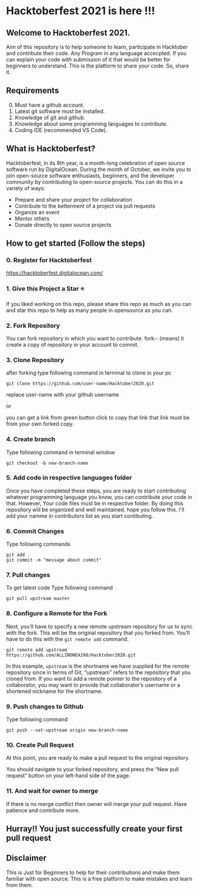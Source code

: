 # Hacktoberfest 2021 is here !!!

## Welcome to Hacktoberfest 2021.

Aim of this repository is to help someone to learn, participate in Hacktober and contribute their code.
Any Program in any language accecpted.
If you can explain your code with submission of it that would be better for beginners to understand.
This is the platform to share your code. So, share it.

## Requirements

0. Must have a github account.
1. Latest git software must be installed.
2. Knowledge of git and github.
3. Knowledge about some programming languages to contribute.
4. Coding IDE (recommended VS Code).

## What is Hacktoberfest?

Hacktoberfest, in its 8th year, is a month-long celebration of open source software run by DigitalOcean. During the month of October, we invite you to join open-source software enthusiasts, beginners, and the developer community by contributing to open-source projects. You can do this in a variety of ways:
* Prepare and share your project for collaboration
* Contribute to the betterment of a project via pull requests
* Organize an event
* Mentor others
* Donate directly to open source projects

## How to get started (Follow the steps)

### 0. Register for Hacktoberfest

https://hacktoberfest.digitalocean.com/

### 1. Give this Project a Star :star:
If you liked working on this repo, please share this repo as much
as you can and star this repo to help as many people in opensource as you can.

### 2. Fork Repository

You can fork repository in which you want to contribute.
fork:- (means) it create a copy of repository in your account to commit.

### 3. Clone Repository

after forking type following command in terminal to clone in your pc
```
git clone https://github.com/user-name/Hacktober2020.git
```

replace user-name with your github username

or

you can get a link from green button click to copy that link
that link must be from your own forked copy.

### 4. Create branch

Type following command in terminal window

```
git checkout -b new-branch-name
```

### 5. Add code in respective languages folder 

Once you have completed these steps, you are ready to start contributing
whatever programming language you know, you can contribute your code in that.
However, Your code files must be in respective folder. By doing this repository will be organized and well maintained.
hope you follow this. I'll add your namme in contributors list as you start contibuting.

### 6. Commit Changes 

Type following commands

```
git add .
git commit -m "message about commit"
```

### 7. Pull changes 

To get latest code
Type following command 

```
git pull upstream master
```

### 8. Configure a Remote for the Fork

Next, you’ll have to specify a new remote upstream repository for us to sync with the fork. This will be the original repository that you forked from. You’ll have to do this with the `git remote add` command.

```
git remote add upstream https://github.com/ALLINONE4298/Hacktober2020.git
```

In this example, `upstream` is the shortname we have supplied for the remote repository since in terms of Git, “upstream” refers to the repository that you cloned from. If you want to add a remote pointer to the repository of a collaborator, you may want to provide that collaborator’s username or a shortened nickname for the shortname.

### 9. Push changes to Github

Type following command

```
git push --set-upstream origin new-branch-name
```

### 10. Create Pull Request

At this point, you are ready to make a pull request to the original repository.

You should navigate to your forked repository, and press the “New pull request” button on your left-hand side of the page.

### 11. And wait for owner to merge

If there is no merge conflict then owner will merge your pull request.
Have patience and contribute more.

## Hurray!! You just successfully create your first pull request

## Disclaimer
This is Just for Beginners to help for their contributions and make them familiar with open source.
This is a free platform to make mistakes and learn from them.
